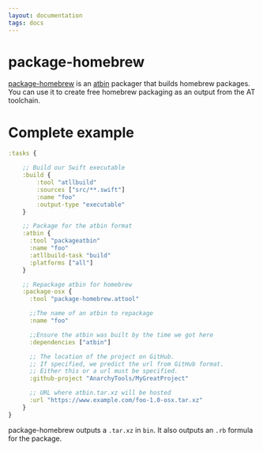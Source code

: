 ```yaml
---
layout: documentation
tags: docs
---
```


# package-homebrew

[package-homebrew](https://github.com/AnarchyTools/package-homebrew) is an [atbin](atbin.html) packager that builds homebrew packages.  You can use it to create free homebrew packaging as an output from the AT toolchain.

# Complete example

```clojure
:tasks {

    ;; Build our Swift executable
    :build {
        :tool "atllbuild"
        :sources ["src/**.swift"]
        :name "foo"
        :output-type "executable"
    }

    ;; Package for the atbin format
    :atbin {
      :tool "packageatbin"
      :name "foo"
      :atllbuild-task "build"
      :platforms ["all"]
    }

    ;; Repackage atbin for homebrew
    :package-osx {
      :tool "package-homebrew.attool"

      ;;The name of an atbin to repackage
      :name "foo"

      ;;Ensure the atbin was built by the time we got here 
      :dependencies ["atbin"]

      ;; The location of the project on GitHub.
      ;; If specified, we predict the url from GitHub format.
      ;; Either this or a url must be specified.
      :github-project "AnarchyTools/MyGreatProject"

      ;; URL where atbin.tar.xz will be hosted
      :url "https://www.example.com/foo-1.0-osx.tar.xz"
    }
}
```

package-homebrew outputs a `.tar.xz` in `bin`.  It also outputs an `.rb` formula for the package.